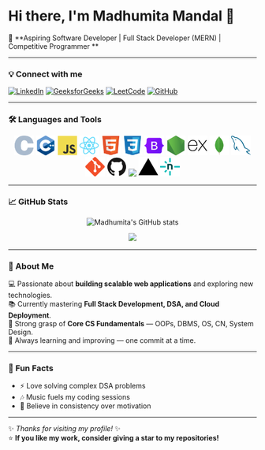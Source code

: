 # Hi there, I'm Madhumita Mandal 👋  

🎯 **Aspiring Software Developer | Full Stack Developer (MERN) | Competitive Programmer **

---

### 💡 Connect with me  

[![LinkedIn](https://img.shields.io/badge/LinkedIn-0077B5?style=for-the-badge&logo=linkedin&logoColor=white)](https://www.linkedin.com/in/madhumita-mandal-2b2169346/)
[![GeeksforGeeks](https://img.shields.io/badge/GeeksforGeeks-2F8D46?style=for-the-badge&logo=geeksforgeeks&logoColor=white)](https://www.geeksforgeeks.org/user/madhumitam0ca8/)
[![LeetCode](https://img.shields.io/badge/LeetCode-F89F1B?style=for-the-badge&logo=leetcode&logoColor=black)](https://leetcode.com/u/madhuuuuuuu/)
[![GitHub](https://img.shields.io/badge/GitHub-181717?style=for-the-badge&logo=github&logoColor=white)](https://github.com/madhumitaaa)

---

### 🛠️ Languages and Tools  

<p align="center">
  <img src="https://raw.githubusercontent.com/devicons/devicon/master/icons/c/c-original.svg" width="40"/>
  <img src="https://raw.githubusercontent.com/devicons/devicon/master/icons/cplusplus/cplusplus-original.svg" width="40"/>
  <img src="https://raw.githubusercontent.com/devicons/devicon/master/icons/javascript/javascript-original.svg" width="40"/>
  <img src="https://raw.githubusercontent.com/devicons/devicon/master/icons/react/react-original.svg" width="40"/>
  <img src="https://raw.githubusercontent.com/devicons/devicon/master/icons/html5/html5-original.svg" width="40"/>
  <img src="https://raw.githubusercontent.com/devicons/devicon/master/icons/css3/css3-original.svg" width="40"/>
  <img src="https://raw.githubusercontent.com/devicons/devicon/master/icons/bootstrap/bootstrap-original.svg" width="40"/>
  <img src="https://raw.githubusercontent.com/devicons/devicon/master/icons/nodejs/nodejs-original.svg" width="40"/>
  <img src="https://raw.githubusercontent.com/devicons/devicon/master/icons/express/express-original.svg" width="40"/>
  <img src="https://raw.githubusercontent.com/devicons/devicon/master/icons/mongodb/mongodb-original.svg" width="40"/>
  <img src="https://raw.githubusercontent.com/devicons/devicon/master/icons/mysql/mysql-original.svg" width="40"/>
  <img src="https://raw.githubusercontent.com/devicons/devicon/master/icons/git/git-original.svg" width="40"/>
  <img src="https://raw.githubusercontent.com/devicons/devicon/master/icons/github/github-original.svg" width="40"/>
  <img src="https://www.vectorlogo.zone/logos/getpostman/getpostman-icon.svg" width="40"/>
  <img src="https://raw.githubusercontent.com/devicons/devicon/master/icons/vercel/vercel-original.svg" width="40"/>
  <img src="https://raw.githubusercontent.com/devicons/devicon/master/icons/netlify/netlify-original.svg" width="40"/>
</p>

---

### 📈 GitHub Stats  

<p align="center">
  <img src="https://github-readme-stats.vercel.app/api?username=madhumitaaa&show_icons=true&theme=tokyonight&hide_border=false&border_radius=15" alt="Madhumita's GitHub stats" height="165" />
</p>

<p align="center">
  <img src="https://github-readme-stats.vercel.app/api/top-langs/?username=madhumitaaa&layout=compact&theme=tokyonight&border_radius=15" height="165" />
</p>

---

### 🚀 About Me  

💻 Passionate about **building scalable web applications** and exploring new technologies.  
📚 Currently mastering **Full Stack Development, DSA, and Cloud Deployment**.  
🧠 Strong grasp of **Core CS Fundamentals** — OOPs, DBMS, OS, CN, System Design.  
🌱 Always learning and improving — one commit at a time.  

---

### 🌟 Fun Facts  
- ⚡ Love solving complex DSA problems  
- 🎶 Music fuels my coding sessions  
- 🧩 Believe in consistency over motivation  

---

✨ *Thanks for visiting my profile!* ✨  
⭐ **If you like my work, consider giving a star to my repositories!**

